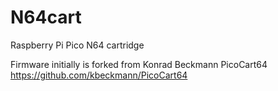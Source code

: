 # N64cart
Raspberry Pi Pico N64 cartridge

Firmware initially is forked from Konrad Beckmann PicoCart64 https://github.com/kbeckmann/PicoCart64
